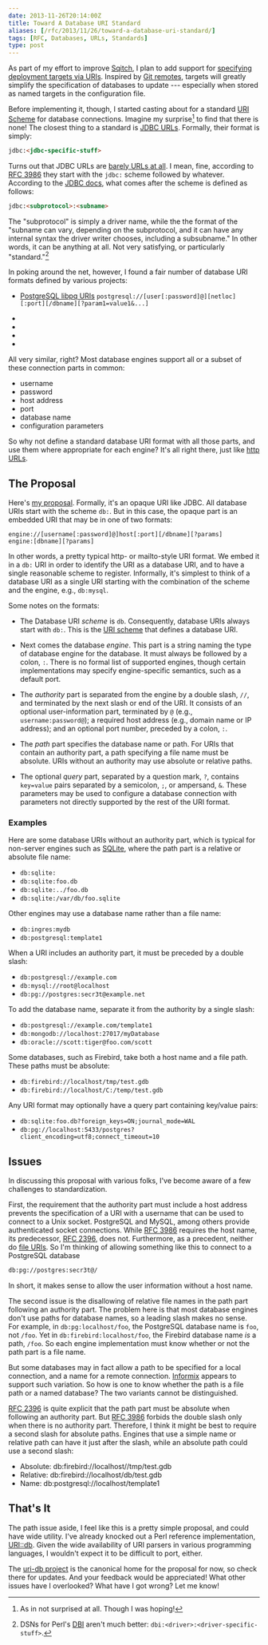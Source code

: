 ```yaml
--- 
date: 2013-11-26T20:14:00Z
title: Toward A Database URI Standard
aliases: [/rfc/2013/11/26/toward-a-database-uri-standard/]
tags: [RFC, Databases, URLs, Standards]
type: post
---
```


As part of my effort to improve [Sqitch], I plan to add support for [specifying
deployment targets via URIs]. Inspired by [Git remotes], targets will greatly
simplify the specification of databases to update --- especially when stored as
named targets in the configuration file.

Before implementing it, though, I started casting about for a standard
[URI Scheme] for database connections. Imagine my surprise[^db-uri:surprise] to
find that there is none! The closest thing to a standard is [JDBC URLs].
Formally, their format is simply:

``` html
jdbc:<jdbc-specific-stuff>
```

Turns out that JDBC URLs are [barely URLs at all]. I mean, fine, according to
[RFC 3986] they start with the `jdbc:` scheme followed by whatever. According
to the [JDBC docs], what comes after the scheme is defined as follows:

``` html
jdbc:<subprotocol>:<subname>
```

The "subprotocol" is simply a driver name, while the the format of the "subname
can vary, depending on the subprotocol, and it can have any internal syntax the
driver writer chooses, including a subsubname." In other words, it can be
anything at all. Not very satisfying, or particularly "standard."[^db-uri:dsn]

In poking around the net, however, I found a fair number of database URI
formats defined by various projects:

*   [PostgreSQL libpq URIs]
    `postgresql://[user[:password]@][netloc][:port][/dbname][?param1=value1&...]`

*   [SQLAlchemy URLs]:
    `dialect[+driver:]//[username[:password]@host[:port]/database`
  
*   [Stackato database URLs]:
    `protocol://[username[:password]@host[:port]/database_name`
  
*   [Django database URLs]:
    `ENGINE://[USER[:PASSWORD]@][HOST][:PORT]/DATABASE`

*   [Rails database URLs]:
    `adapter://[userinfo@][hostname][:port]/database`

All very similar, right? Most database engines support all or a subset of these
connection parts in common:

*   username
*   password
*   host address
*   port
*   database name
*   configuration parameters

So why not define a standard database URI format with all those parts, and use
them where appropriate for each engine? It's all right there, just like
[http URLs].

The Proposal
------------

Here's [my proposal]. Formally, it's an opaque URI like JDBC. All database URIs
start with the scheme `db:`. But in this case, the opaque part is an embedded
URI that may be in one of two formats:

``` bnf
engine://[username[:password]@]host[:port][/dbname][?params]
engine:[dbname][?params]
```

In other words, a pretty typical http- or mailto-style URI format. We embed it
in a `db:` URI in order to identify the URI as a database URI, and to have a
single reasonable scheme to register. Informally, it's simplest to think of a
database URI as a single URI starting with the combination of the scheme and
the engine, e.g., `db:mysql`.

Some notes on the formats:

*   The Database URI *scheme* is `db`. Consequently, database URIs always start
    with `db:`. This is the [URI scheme] that defines a database URI.

*   Next comes the database *engine*. This part is a string naming the type of
    database engine for the database. It must always be followed by a colon,
    `:`. There is no formal list of supported engines, though certain
    implementations may specify engine-specific semantics, such as a default
    port.

*   The *authority* part is separated from the engine by a double slash, `//`,
    and terminated by the next slash or end of the URI. It consists of an
    optional user-information part, terminated by `@` (e.g.,
    `username:password@`); a required host address (e.g., domain name or IP
    address); and an optional port number, preceded by a colon, `:`.

*   The *path* part specifies the database name or path. For URIs that contain
    an authority part, a path specifying a file name must be absolute. URIs
    without an authority may use absolute or relative paths.

*   The optional *query* part, separated by a question mark, `?`, contains
    `key=value` pairs separated by a semicolon, `;`, or ampersand, `&`. These
    parameters may be used to configure a database connection with parameters
    not directly supported by the rest of the URI format.

### Examples ###

Here are some database URIs without an authority part, which is typical for
non-server engines such as [SQLite], where the path part is a relative or
absolute file name:

*   `db:sqlite:`
*   `db:sqlite:foo.db`
*   `db:sqlite:../foo.db`
*   `db:sqlite:/var/db/foo.sqlite`

Other engines may use a database name rather than a file name:

*   `db:ingres:mydb`
*   `db:postgresql:template1`

When a URI includes an authority part, it must be preceded by a double slash:

*   `db:postgresql://example.com`
*   `db:mysql://root@localhost`
*   `db:pg://postgres:secr3t@example.net`

To add the database name, separate it from the authority by a single slash:

*   `db:postgresql://example.com/template1`
*   `db:mongodb://localhost:27017/myDatabase`
*   `db:oracle://scott:tiger@foo.com/scott`

Some databases, such as Firebird, take both a host name and a file path.
These paths must be absolute:

*   `db:firebird://localhost/tmp/test.gdb`
*   `db:firebird://localhost/C:/temp/test.gdb`

Any URI format may optionally have a query part containing key/value pairs:

*   `db:sqlite:foo.db?foreign_keys=ON;journal_mode=WAL`
*   `db:pg://localhost:5433/postgres?client_encoding=utf8;connect_timeout=10`

Issues
------

In discussing this proposal with various folks, I've become aware of a few
challenges to standardization.

First, the requirement that the authority part must include a host address
prevents the specification of a URI with a username that can be used to connect
to a Unix socket. PostgreSQL and MySQL, among others provide authenticated
socket connections. While [RFC 3986] requires the host name, its predecessor,
[RFC 2396], does not. Furthermore, as a precedent, neither do [file URIs]. So
I'm thinking of allowing something like this to connect to a PostgreSQL database

``` html
db:pg://postgres:secr3t@/
```

In short, it makes sense to allow the user information without a host name.

The second issue is the disallowing of relative file names in the path part
following an authority part. The problem here is that most database engines
don't use paths for database names, so a leading slash makes no sense. For
example, in `db:pg:localhost/foo`, the PostgreSQL database name is `foo`, not
`/foo`. Yet in `db:firebird:localhost/foo`, the Firebird database name *is* a
path, `/foo`. So each engine implementation must know whether or not the path
part is a file name.

But some databases may in fact allow a path to be specified for a local
connection, and a name for a remote connection. [Informix] appears to support
such variation. So how is one to know whether the path is a file path or a
named database? The two variants cannot be distinguished.

[RFC 2396] is quite explicit that the path part must be absolute when following
an authority part. But [RFC 3986] forbids the double slash only when there is
no authority part. Therefore, I think it might be best to require a second
slash for absolute paths. Engines that use a simple name or relative path can
have it just after the slash, while an absolute path could use a second slash:

*   Absolute: db:firebird://localhost//tmp/test.gdb
*   Relative: db:firebird://localhost/db/test.gdb
*   Name: db:postgresql://localhost/template1

That's It
---------

The path issue aside, I feel like this is a pretty simple proposal, and could
have wide utility. I've already knocked out a Perl reference implementation,
[URI::db]. Given the wide availability of URI parsers in various programming
languages, I wouldn't expect it to be difficult to port, either.

The [uri-db project] is the canonical home for the proposal for now, so check
there for updates. And your feedback would be appreciated! What other issues
have I overlooked? What have I got wrong? Let me know!

[^db-uri:surprise]: As in not surprised at all. Though I was hoping!
[^db-uri:dsn]: DSNs for Perl's [DBI] aren't much better: `dbi:<driver>:<driver-specific-stuff>`.

  [Sqitch]: https://sqitch.org/ "Sane database change management"
  [specifying deployment targets via URIs]:
    https://github.com/theory/sqitch/issues/100
    "Issue #100: “Add target command to configure target databases”"
  [Git remotes]: http://git-scm.com/book/en/Git-Basics-Working-with-Remotes
    "Git Basics - Working with Remotes"
  [URI Scheme]: http://en.wikipedia.org/wiki/URI_scheme "Wikipedia: “URI Scheme”"
  [JDBC URLs]: http://www.jguru.com/faq/view.jsp?EID=690 "jGuru: “What is a database URL?”"
  [barely URLs at all]:
    https://groups.google.com/forum/#!topic/comp.lang.java.programmer/twkIYNaDS64
    "comp.lang.java.programmer: ”JDBC URLs ...not really URLs?“"
  [RFC 3986]: http://www.ietf.org/rfc/rfc3986.txt
    "Uniform Resource Identifier (URI): Generic Syntax"
  [RFC 2396]: http://www.ietf.org/rfc/rfc3986.txt
    "Uniform Resource Identifiers (URI): Generic Syntax"
  [JDBC docs]:
    http://docs.oracle.com/javase/6/docs/technotes/guides/jdbc/getstart/connection.html#997649
    "Getting Started with the JDBC API: “JDBC URLs”" 
  [PostgreSQL libpq URIs]:
    https://www.postgresql.org/docs/9.3/static/libpq-connect.html#LIBPQ-CONNSTRING
    "PostgreSQL Documentation: “Connection Strings”"
  [SQLAlchemy URLs]:
    http://docs.sqlalchemy.org/en/rel_0_9/core/engines.html#database-urls
    "SQLAlchemy Documentation: “Database Urls”"
  [Stackato database URLs]:
    http://docs.stackato.com/3.0/user/services/data-services.html#database-url
    "Stackato Documentation: “DATABASE_URL”"
  [Django database URLs]: https://github.com/kennethreitz/dj-database-url
    "DJ-Database-URL on GitHub"
  [Rails database URLs]: https://github.com/glenngillen/rails-database-url
    "rails-database-url on GitHub"
  [http URLs]: http://tools.ietf.org/html/rfc2616#page-19 "RFC 2616: “http URL”"
  [my proposal]: https://github.com/theory/uri-db "Database URI on GitHub"
  [URI scheme]: http://en.wikipedia.org/wiki/URI_scheme "Wikipedia: “URI scheme”"
  [SQLite]: http://sqlite.org/ "SQLite Home Page"
  [file URIs]: http://en.wikipedia.org/wiki/File_URI_scheme#Examples
    "Wikipedia: “File URI Scheme: Examples”"
  [Informix]: https://metacpan.org/pod/DBD::Informix#INFORMIX-CONNECTION-SEMANTICS
    "MetaCPAN: “Informix Connection Semantics”"
  [URI::db]: https://github.com/theory/uri-db/blob/master/lib/URI/db.pm
   "URI::db on GitHub"
  [uri-db project]: https://github.com/theory/uri-db/ "uri-db on GitHub"
  [DBI]: https://metacpan.org/module/DBI "MetaCPAN: DBI"

